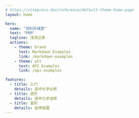```yaml
---
# https://vitepress.dev/reference/default-theme-home-page
layout: home

hero:
  name: "资料存储室"
  text: "PKM"
  tagline: 浅浅记录
  actions:
    - theme: brand
      text: Markdown Examples
      link: /markdown-examples
    - theme: alt
      text: API Examples
      link: /api-examples

features:
  - title: 入门
    details: 高中化学必修
  - title: 进阶
    details: 高中化学选修
  - title: 高阶
    details: 延伸拓展
---
```


